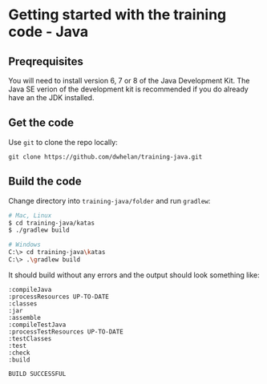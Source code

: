 # Getting started with the training code - Java

## Preqrequisites
You will need to install version 6, 7 or 8 of the Java Development Kit. The Java SE verion of the development kit is recommended if you do already have an the JDK installed.

## Get the code
Use `git` to clone the repo locally:

```
git clone https://github.com/dwhelan/training-java.git
```
## Build the code
Change directory into `training-java/folder` and run `gradlew`:

```bash
# Mac, Linux
$ cd training-java/katas
$ ./gradlew build

# Windows
C:\> cd training-java\katas
C:\> .\gradlew build
```

It should build without any errors and the output should look something like:

```
:compileJava
:processResources UP-TO-DATE
:classes
:jar
:assemble
:compileTestJava
:processTestResources UP-TO-DATE
:testClasses
:test
:check
:build

BUILD SUCCESSFUL
```